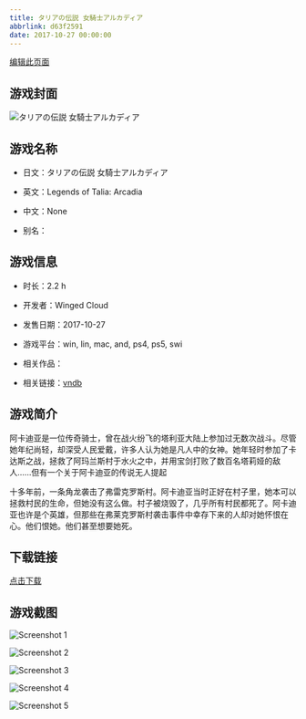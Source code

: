 ```yaml
---
title: タリアの伝説 女騎士アルカディア
abbrlink: d63f2591
date: 2017-10-27 00:00:00
---
```

[编辑此页面](https://github.com/ACG-3/ADV3-source/blob/main/source/_posts/games/%E3%82%BF%E3%83%AA%E3%82%A2%E3%81%AE%E4%BC%9D%E8%AA%AC%20%E5%A5%B3%E9%A8%8E%E5%A3%AB%E3%82%A2%E3%83%AB%E3%82%AB%E3%83%87%E3%82%A3%E3%82%A2.md)

## 游戏封面

![タリアの伝説 女騎士アルカディア](https%3A//pan.timero.xyz/onedrive/img_lib_001/%E3%82%BF%E3%83%AA%E3%82%A2%E3%81%AE%E4%BC%9D%E8%AA%AC%20%E5%A5%B3%E9%A8%8E%E5%A3%AB%E3%82%A2%E3%83%AB%E3%82%AB%E3%83%87%E3%82%A3%E3%82%A2_cover.avif)


## 游戏名称

- 日文：タリアの伝説 女騎士アルカディア
- 英文：Legends of Talia: Arcadia
- 中文：None

- 别名：


## 游戏信息

- 时长：2.2 h
- 开发者：Winged Cloud
- 发售日期：2017-10-27
- 游戏平台：win, lin, mac, and, ps4, ps5, swi
- 相关作品：

- 相关链接：[vndb](https://vndb.org/v22009)


## 游戏简介

阿卡迪亚是一位传奇骑士，曾在战火纷飞的塔利亚大陆上参加过无数次战斗。尽管她年纪尚轻，却深受人民爱戴，许多人认为她是凡人中的女神。她年轻时参加了卡达斯之战，拯救了阿玛兰斯村于水火之中，并用宝剑打败了数百名塔莉娅的敌人......但有一个关于阿卡迪亚的传说无人提起

十多年前，一条角龙袭击了弗雷克罗斯村。阿卡迪亚当时正好在村子里，她本可以拯救村民的生命，但她没有这么做。村子被烧毁了，几乎所有村民都死了。阿卡迪亚也许是个英雄，但那些在弗莱克罗斯村袭击事件中幸存下来的人却对她怀恨在心。他们恨她。他们甚至想要她死。




## 下载链接

[点击下载](https://pan.timero.xyz/onedrive/adv_lib_001/%E3%82%BF%E3%83%AA%E3%82%A2%E3%81%AE%E4%BC%9D%E8%AA%AC%20%E5%A5%B3%E9%A8%8E%E5%A3%AB%E3%82%A2%E3%83%AB%E3%82%AB%E3%83%87%E3%82%A3%E3%82%A2)


## 游戏截图


![Screenshot 1](https%3A//pan.timero.xyz/onedrive/img_lib_001/%E3%82%BF%E3%83%AA%E3%82%A2%E3%81%AE%E4%BC%9D%E8%AA%AC%20%E5%A5%B3%E9%A8%8E%E5%A3%AB%E3%82%A2%E3%83%AB%E3%82%AB%E3%83%87%E3%82%A3%E3%82%A2_Screenshot_1.avif)

![Screenshot 2](https%3A//pan.timero.xyz/onedrive/img_lib_001/%E3%82%BF%E3%83%AA%E3%82%A2%E3%81%AE%E4%BC%9D%E8%AA%AC%20%E5%A5%B3%E9%A8%8E%E5%A3%AB%E3%82%A2%E3%83%AB%E3%82%AB%E3%83%87%E3%82%A3%E3%82%A2_Screenshot_2.avif)

![Screenshot 3](https%3A//pan.timero.xyz/onedrive/img_lib_001/%E3%82%BF%E3%83%AA%E3%82%A2%E3%81%AE%E4%BC%9D%E8%AA%AC%20%E5%A5%B3%E9%A8%8E%E5%A3%AB%E3%82%A2%E3%83%AB%E3%82%AB%E3%83%87%E3%82%A3%E3%82%A2_Screenshot_3.avif)

![Screenshot 4](https%3A//pan.timero.xyz/onedrive/img_lib_001/%E3%82%BF%E3%83%AA%E3%82%A2%E3%81%AE%E4%BC%9D%E8%AA%AC%20%E5%A5%B3%E9%A8%8E%E5%A3%AB%E3%82%A2%E3%83%AB%E3%82%AB%E3%83%87%E3%82%A3%E3%82%A2_Screenshot_4.avif)

![Screenshot 5](https%3A//pan.timero.xyz/onedrive/img_lib_001/%E3%82%BF%E3%83%AA%E3%82%A2%E3%81%AE%E4%BC%9D%E8%AA%AC%20%E5%A5%B3%E9%A8%8E%E5%A3%AB%E3%82%A2%E3%83%AB%E3%82%AB%E3%83%87%E3%82%A3%E3%82%A2_Screenshot_5.avif)

